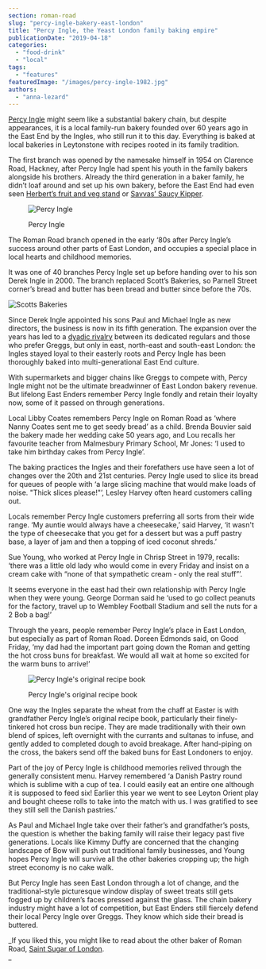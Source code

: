 ```yaml
---
section: roman-road
slug: "percy-ingle-bakery-east-london"
title: "Percy Ingle, the Yeast London family baking empire"
publicationDate: "2019-04-18"
categories: 
  - "food-drink"
  - "local"
tags: 
  - "features"
featuredImage: "/images/percy-ingle-1982.jpg"
authors: 
  - "anna-lezard"
---
```


[Percy Ingle](https://www.percy-ingle.co.uk) might seem like a substantial bakery chain, but despite appearances, it is a local family-run bakery founded over 60 years ago in the East End by the Ingles, who still run it to this day. Everything is baked at local bakeries in Leytonstone with recipes rooted in its family tradition.

The first branch was opened by the namesake himself in 1954 on Clarence Road, Hackney, after Percy Ingle had spent his youth in the family bakers alongside his brothers. Already the third generation in a baker family, he didn’t loaf around and set up his own bakery, before the East End had even seen [Herbert’s fruit and veg stand](https://romanroadlondon.com/herberts-fruit-and-salad-globe-town/) or [Savvas’ Saucy Kipper](https://romanroadlondon.com/savvas-argyrou-saucy-kipper-fish-bar/).

<figure>

![Percy Ingle](/images/percy-ingle-history-3-3-1024x684.jpg)

<figcaption>

Percy Ingle  


</figcaption>

</figure>

The Roman Road branch opened in the early ‘80s after Percy Ingle’s success around other parts of East London, and occupies a special place in local hearts and childhood memories.

It was one of 40 branches Percy Ingle set up before handing over to his son Derek Ingle in 2000. The branch replaced Scott’s Bakeries, so Parnell Street corner’s bread and butter has been bread and butter since before the 70s.

![Scotts Bakeries](/images/scotts-bakeries-1.jpg)

Since Derek Ingle appointed his sons Paul and Michael Ingle as new directors, the business is now in its fifth generation. The expansion over the years has led to a [dyadic rivalry](https://www.theguardian.com/money/2012/aug/17/store-wars-greggs-percy-ingle) between its dedicated regulars and those who prefer Greggs, but only in east, north-east and south-east London: the Ingles stayed loyal to their easterly roots and Percy Ingle has been thoroughly baked into multi-generational East End culture.  

With supermarkets and bigger chains like Greggs to compete with, Percy Ingle might not be the ultimate breadwinner of East London bakery revenue. But lifelong East Enders remember Percy Ingle fondly and retain their loyalty now, some of it passed on through generations.

Local Libby Coates remembers Percy Ingle on Roman Road as ‘where Nanny Coates sent me to get seedy bread’ as a child. Brenda Bouvier said the bakery made her wedding cake 50 years ago, and Lou recalls her favourite teacher from Malmesbury Primary School, Mr Jones: ‘I used to take him birthday cakes from Percy Ingle’.

The baking practices the Ingles and their forefathers use have seen a lot of changes over the 20th and 21st centuries. Percy Ingle used to slice its bread for queues of people with ‘a large slicing machine that would make loads of noise. "Thick slices please!"’, Lesley Harvey often heard customers calling out.

Locals remember Percy Ingle customers preferring all sorts from their wide range. ‘My auntie would always have a cheesecake,’ said Harvey, ‘it wasn't the type of cheesecake that you get for a dessert but was a puff pastry base, a layer of jam and then a topping of iced coconut shreds.’

Sue Young, who worked at Percy Ingle in Chrisp Street in 1979, recalls: ‘there was a little old lady who would come in every Friday and insist on a cream cake with “none of that sympathetic cream - only the real stuff”’.

It seems everyone in the east had their own relationship with Percy Ingle when they were young. George Dorman said he ‘used to go collect peanuts for the factory, travel up to Wembley Football Stadium and sell the nuts for a 2 Bob a bag!’

Through the years, people remember Percy Ingle’s place in East London, but especially as part of Roman Road. Doreen Edmonds said, on Good Friday, ‘my dad had the important part going down the Roman and getting the hot cross buns for breakfast. We would all wait at home so excited for the warm buns to arrive!’

<figure>

![Percy Ingle's original recipe book](/images/percy-ingle-history-6-2-1024x682.jpg)

<figcaption>

Percy Ingle's original recipe book

</figcaption>

</figure>

One way the Ingles separate the wheat from the chaff at Easter is with grandfather Percy Ingle’s original recipe book, particularly their finely-tinkered hot cross bun recipe. They are made traditionally with their own blend of spices, left overnight with the currants and sultanas to infuse, and gently added to completed dough to avoid breakage. After hand-piping on the cross, the bakers send off the baked buns for East Londoners to enjoy.

Part of the joy of Percy Ingle is childhood memories relived through the generally consistent menu. Harvey remembered ‘a Danish Pastry round which is sublime with a cup of tea. I could easily eat an entire one although it is supposed to feed six! Earlier this year we went to see Leyton Orient play and bought cheese rolls to take into the match with us. I was gratified to see they still sell the Danish pastries.’

As Paul and Michael Ingle take over their father’s and grandfather’s posts, the question is whether the baking family will raise their legacy past five generations. Locals like Kimmy Duffy are concerned that the changing landscape of Bow will push out traditional family businesses, and Young hopes Percy Ingle will survive all the other bakeries cropping up; the high street economy is no cake walk.

But Percy Ingle has seen East London through a lot of change, and the traditional-style picturesque window display of sweet treats still gets fogged up by children’s faces pressed against the glass. The chain bakery industry might have a lot of competition, but East Enders still fiercely defend their local Percy Ingle over Greggs. They know which side their bread is buttered.

_If you liked this, you might like to read about the other baker of Roman Road, [Saint Sugar of London](https://romanroadlondon.com/saint-sugar-of-london-ten-year-interview/).  
_
